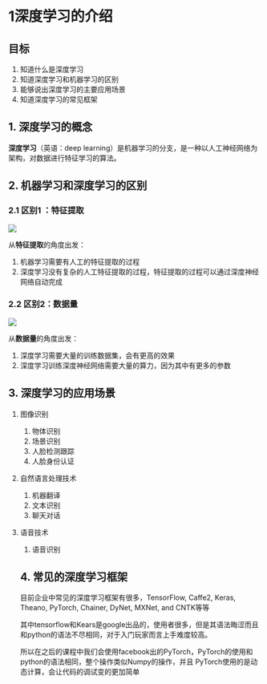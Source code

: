 # 1深度学习的介绍

## 目标

1. 知道什么是深度学习
2. 知道深度学习和机器学习的区别
3. 能够说出深度学习的主要应用场景
4. 知道深度学习的常见框架

## 1. 深度学习的概念

**深度学习**（英语：deep learning）是机器学习的分支，是一种以人工神经网络为架构，对数据进行特征学习的算法。



## 2. 机器学习和深度学习的区别

### 2.1 区别1 ：特征提取

![](../images/1.1/区别.png)

从**特征提取**的角度出发：

1. 机器学习需要有人工的特征提取的过程
2. 深度学习没有复杂的人工特征提取的过程，特征提取的过程可以通过深度神经网络自动完成

   

### 2.2 区别2：数据量

![](../images/1.1/数据量.png)

从**数据量**的角度出发：

1. 深度学习需要大量的训练数据集，会有更高的效果
2. 深度学习训练深度神经网络需要大量的算力，因为其中有更多的参数



## 3. 深度学习的应用场景

1. 图像识别

   1. 物体识别
   2. 场景识别
   3. 人脸检测跟踪
   4. 人脸身份认证

2. 自然语言处理技术

   1. 机器翻译
   2. 文本识别
   3. 聊天对话

3. 语音技术

   1. 语音识别

   ## 4. 常见的深度学习框架 

   目前企业中常见的深度学习框架有很多，TensorFlow, Caffe2, Keras, Theano, PyTorch, Chainer, DyNet, MXNet, and CNTK等等

   其中tensorflow和Kears是google出品的，使用者很多，但是其语法晦涩而且和python的语法不尽相同，对于入门玩家而言上手难度较高。

   所以在之后的课程中我们会使用facebook出的PyTorch，PyTorch的使用和python的语法相同，整个操作类似Numpy的操作，并且 PyTorch使用的是动态计算，会让代码的调试变的更加简单

   